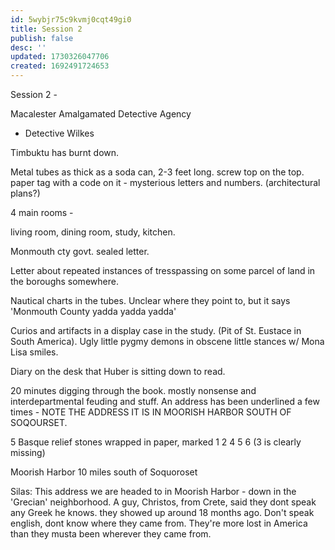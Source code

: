 ```yaml
---
id: 5wybjr75c9kvmj0cqt49gi0
title: Session 2
publish: false
desc: ''
updated: 1730326047706
created: 1692491724653
---
```


Session 2 -

Macalester Amalgamated Detective Agency

- Detective Wilkes

Timbuktu has burnt down.

Metal tubes as thick as a soda can, 2-3 feet long. screw top on the top. paper tag with a code on it - mysterious letters and numbers. (architectural plans?)

4 main rooms -

living room, dining room, study, kitchen.

Monmouth cty govt. sealed letter.

Letter about repeated instances of tresspassing on some parcel of land in the boroughs somewhere.

Nautical charts in the tubes. Unclear where they point to, but it says 'Monmouth County yadda yadda yadda'

Curios and artifacts in a display case in the study. (Pit of St. Eustace in South America). Ugly little pygmy demons in obscene little stances w/ Mona Lisa smiles.

Diary on the desk that Huber is sitting down to read.

20 minutes digging through the book. mostly nonsense and interdepartmental feuding and stuff. An address has been underlined a few times - NOTE THE ADDRESS IT IS IN MOORISH HARBOR SOUTH OF SOQOURSET.

5 Basque relief stones wrapped in paper, marked 1 2 4 5 6 (3 is clearly missing)

Moorish Harbor 10 miles south of Soquoroset

Silas: This address we are headed to in Moorish Harbor - down in the 'Grecian' neighborhood. A guy, Christos, from Crete, said they dont speak any Greek he knows. they showed up around 18 months ago. Don't speak english, dont know where they came from. They're more lost in America than they musta been wherever they came from.
